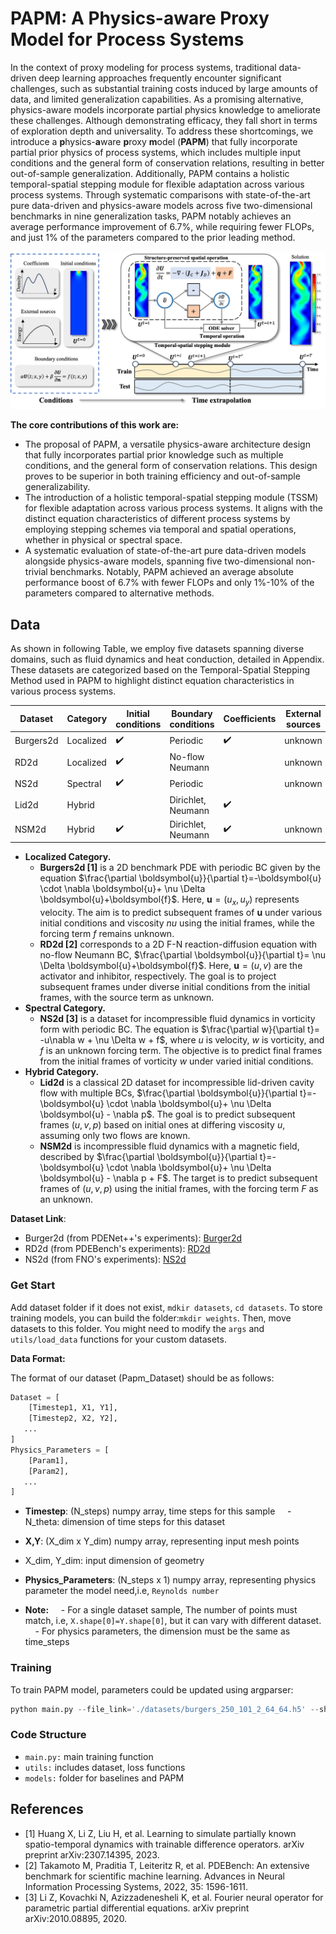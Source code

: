 # PAPM: A Physics-aware Proxy Model for Process Systems

In the context of proxy modeling for process systems, traditional data-driven deep learning approaches frequently encounter significant challenges, such as substantial training costs induced by large amounts of data, and limited generalization capabilities.
As a promising alternative, physics-aware models incorporate partial physics knowledge to ameliorate these challenges.
Although demonstrating efficacy, they fall short in terms of exploration depth and universality.
To address these shortcomings, we introduce a **p**hysics-**a**ware **p**roxy **m**odel (**PAPM**) that fully incorporate partial prior physics of process systems, which includes multiple input conditions and the general form of conservation relations, resulting in better out-of-sample generalization.
Additionally, PAPM contains a holistic temporal-spatial stepping module for flexible adaptation across various process systems.
Through systematic comparisons with state-of-the-art pure data-driven and physics-aware models across five two-dimensional benchmarks in nine generalization tasks, PAPM notably achieves an average performance improvement of 6.7\%, while requiring fewer FLOPs, and just 1\% of the parameters compared to the prior leading method.


![](fig/pipline.jpg)

**The core contributions of this work are:**
- The proposal of PAPM, a versatile physics-aware architecture design that fully incorporates partial prior knowledge such as multiple conditions, and the general form of conservation relations. This design proves to be superior in both training efficiency and out-of-sample generalizability.
- The introduction of a holistic temporal-spatial stepping module (TSSM) for flexible adaptation across various process systems. It aligns with the distinct equation characteristics of different process systems by employing stepping schemes via temporal and spatial operations, whether in physical or spectral space.
- A systematic evaluation of state-of-the-art pure data-driven models alongside physics-aware models, spanning five two-dimensional non-trivial benchmarks. Notably, PAPM achieved an average absolute performance boost of 6.7\% with fewer FLOPs and only 1\%-10\% of the parameters compared to alternative methods.
  
## Data
As shown in following Table, we employ five datasets spanning diverse domains, such as fluid dynamics and heat conduction, detailed in Appendix. These datasets are categorized based on the Temporal-Spatial Stepping Method used in PAPM to highlight distinct equation characteristics in various process systems.

| Dataset    | Category    | Initial conditions | Boundary conditions    | Coefficients    | External sources    |
|------------|-------------|--------------------|-------------------------|-----------------|----------------------|
| Burgers2d  | Localized   | ✔️                  | Periodic                | ✔️               | unknown              |
| RD2d       | Localized   | ✔️                  | No-flow Neumann         |                 | unknown              |
| NS2d       | Spectral    | ✔️                  | Periodic                |                 | unknown              |
| Lid2d      | Hybrid      |                    | Dirichlet, Neumann      | ✔️               |                      |
| NSM2d      | Hybrid      | ✔️                  | Dirichlet, Neumann      | ✔️               | unknown              |

- **Localized Category.**
  - **Burgers2d [1]** is a 2D benchmark PDE with periodic BC given by the equation $\frac{\partial \boldsymbol{u}}{\partial t}=-\boldsymbol{u} \cdot \nabla \boldsymbol{u}+ \nu \Delta \boldsymbol{u}+\boldsymbol{f}$. Here, $\boldsymbol{u}=(u_x, u_y)$ represents velocity. The aim is to predict subsequent frames of $\boldsymbol{u}$ under various initial conditions and viscosity $nu$ using the initial frames, while the forcing term $f$ remains unknown.
  - **RD2d [2]** corresponds to a 2D F-N reaction-diffusion equation with no-flow Neumann BC, $\frac{\partial \boldsymbol{u}}{\partial t}= \nu \Delta \boldsymbol{u}+\boldsymbol{f}$. Here, $\boldsymbol{u}=(u, v)$ are the activator and inhibitor, respectively. The goal is to project subsequent frames under diverse initial conditions from the initial frames, with the source term as unknown.
- **Spectral Category.**
  - **NS2d [3]** is a dataset for incompressible fluid dynamics in vorticity form with periodic BC. The equation is $\frac{\partial w}{\partial t}= -u\nabla w + \nu \Delta w + f$, where $u$ is velocity, $w$ is vorticity, and $f$ is an unknown forcing term. The objective is to predict final frames from the initial frames of vorticity $w$ under varied initial conditions.
- **Hybrid Category.**
  - **Lid2d** is a classical 2D dataset for incompressible lid-driven cavity flow with multiple BCs, $\frac{\partial \boldsymbol{u}}{\partial t}=-\boldsymbol{u} \cdot \nabla \boldsymbol{u}+ \nu \Delta \boldsymbol{u} - \nabla p$. The goal is to predict subsequent frames $(u,v,p)$ based on initial ones at differing viscosity $u$, assuming only two flows are known.
  - **NSM2d** is incompressible fluid dynamics with a magnetic field, described by $\frac{\partial \boldsymbol{u}}{\partial t}=-\boldsymbol{u} \cdot \nabla \boldsymbol{u}+ \nu \Delta \boldsymbol{u} - \nabla p + F$. The target is to predict subsequent frames of $(u,v,p)$ using the initial frames, with the forcing term $F$ as an unknown.

**Dataset Link**:
- Burger2d (from PDENet++'s experiments): [Burger2d](https://arxiv.org/abs/2307.14395)
- RD2d (from PDEBench's experiments): [RD2d](https://darus.uni-stuttgart.de/file.xhtml?fileId=133017&version=5.0)
- NS2d (from FNO's experiments):  [NS2d](https://drive.google.com/drive/folders/1UnbQh2WWc6knEHbLn-ZaXrKUZhp7pjt-)

### Get Start

Add dataset folder if it does not exist, ``mdkir datasets``, ``cd datasets``. To store training models, you can build the folder:``mkdir weights``. Then, move datasets to this folder. You might need to modify the `args` and `utils/load_data` functions for your custom datasets. 

**Data Format:**

The format of our dataset (Papm_Dataset) should be as follows:

```python
Dataset = [
    [Timestep1, X1, Y1],
    [Timestep2, X2, Y2],
   ...
]
Physics_Parameters = [
    [Param1],
    [Param2],
   ...
]

```
- **Timestep**: (N_steps) numpy array, time steps for this sample
    - N_theta: dimension of time steps for this dataset 

- **X,Y**: (X_dim x Y_dim) numpy array, representing input mesh points
- X_dim, Y_dim: input dimension of geometry

- **Physics_Parameters**: (N_steps x 1) numpy array, representing physics parameter the model need,i.e, ``Reynolds number``

- **Note:**
    - For a single dataset sample, The number of points must match, i.e, ``X.shape[0]=Y.shape[0]``, but it can vary with different dataset.
    - For physics parameters, the dimension must be the same as time_steps


### Training

To train PAPM model, parameters could be updated using argparser:

```python
python main.py --file_link='./datasets/burgers_250_101_2_64_64.h5' --shuffle=True --model='papm' --gpu='cuda:0' --dataset='burgers' --train_bs=4 --val_bs=2 --seed=2024 --epoches=500 --test_accumulative_error=True
```

### Code Structure

- ``main.py:`` main training function
- ``utils:`` includes dataset, loss functions
- ``models:`` folder for baselines and PAPM


## References
- [1] Huang X, Li Z, Liu H, et al. Learning to simulate partially known spatio-temporal dynamics with trainable difference operators. arXiv preprint arXiv:2307.14395, 2023.
- [2] Takamoto M, Praditia T, Leiteritz R, et al. PDEBench: An extensive benchmark for scientific machine learning. Advances in Neural Information Processing Systems, 2022, 35: 1596-1611.
- [3] Li Z, Kovachki N, Azizzadenesheli K, et al. Fourier neural operator for parametric partial differential equations. arXiv preprint arXiv:2010.08895, 2020.
